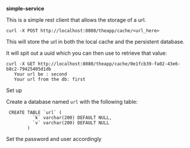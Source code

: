 **simple-service**


This is a simple rest client that allows the storage of a url.  

``curl -X POST http://localhost:8080/theapp/cache/<url_here>``

This will store the url in both the local cache and the persistent database. 

It will spit out a uuid which you can then use to retrieve that value:

```
curl -X GET http://localhost:8080/theapp/cache/0e1fcb39-fa02-43e6-b8c2-79425405d1db
   Your url be : second
   Your url from the db: first
```

Set up

Create a database named ```url``` with the following table:
```$xslt
 CREATE TABLE `url` (
          `k` varchar(200) DEFAULT NULL,
          `v` varchar(200) DEFAULT NULL
        ) 
```

Set the password and user accordingly